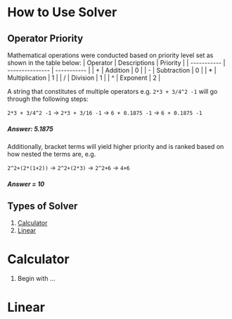 # How to Use Solver

## Operator Priority

Mathematical operations were conducted based on priority level set as shown in the table below:
| Operator    | Descriptions    | Priority    |
| ----------- | --------------- | ----------- |
| +           | Addition        | 0           |
| -           | Subtraction     | 0           |
| *           | Multiplication  | 1           |
| /           | Division        | 1           |
| ^           | Exponent        | 2           |

A string that constitutes of multiple operators e.g. `2*3 + 3/4^2 -1` will go through the following steps:

`2*3 + 3/4^2 -1` -> `2*3 + 3/16 -1` -> `6 + 0.1875 -1` -> `6 + 0.1875 -1`

##### Answer: 5.1875

Additionally, bracket terms will yield higher priority and is ranked based on how nested the terms are, e.g.

`2^2+(2*(1+2))` -> `2^2+(2*3)` -> `2^2+6` -> `4+6`

##### Answer = 10

## Types of Solver

1. [Calculator](#calculator)
2. [Linear](#linear)

# Calculator

1. Begin with ...

# Linear
